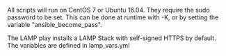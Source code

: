 All scripts will run on CentOS 7 or Ubuntu 16.04. They require the sudo password to be set. This can be done at runtime with -K, or by setting the variable "ansible_become_pass".

The LAMP play installs a LAMP Stack with self-signed HTTPS by default. The variables are defined in lamp_vars.yml
